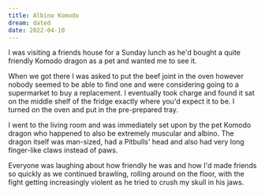 ```yaml
---
title: Albino Komodo
dream: dated
date: 2022-04-10
---
```


I was visiting a friends house for a Sunday lunch as he'd bought a quite friendly Komodo dragon as a pet and wanted me to see it.

When we got there I was asked to put the beef joint in the oven however nobody seemed to be able to find one and were considering going to a supermarket to buy a replacement. I eventually took charge and found it sat on the middle shelf of the fridge exactly where you'd expect it to be. I turned on the oven and put in the pre-prepared tray.

I went to the living room and was immediately set upon by the pet Komodo dragon who happened to also be extremely muscular and albino. The dragon itself was man-sized, had a Pitbulls' head and also had very long finger-like claws instead of paws.

Everyone was laughing about how friendly he was and how I'd made friends so quickly as we continued brawling, rolling around on the floor, with the fight getting increasingly violent as he tried to crush my skull in his jaws.
